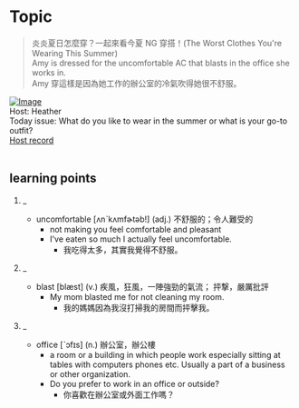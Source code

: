 # Topic

> 炎炎夏日怎麼穿？一起來看今夏 NG 穿搭！(The Worst Clothes You're Wearing This Summer) <br>
> Amy is dressed for the uncomfortable AC that blasts in the office she works in. <br>
> Amy 穿這樣是因為她工作的辦公室的冷氣吹得她很不舒服。 <br>

[![Image](https://cdn.voicetube.com/assets/thumbnails/rsSscafNm8A.jpg)](https://www.youtube.com/embed/rsSscafNm8A?rel=0&showinfo=0&cc_load_policy=0&controls=1&autoplay=1&iv_load_policy=3&playsinline=1&wmode=transparent&start=126&end=131&enablejsapi=1&origin=https://tw.voicetube.com&widgetid=1)<br>
Host: Heather
<br>Today issue: What do you like to wear in the summer or what is your go-to outfit?
<br>
[Host record](https://cdn.voicetube.com/tmp/everyday_records/heather_vt_39303/3331.mp3)
<br><br>
## learning points
1. _
	* uncomfortable [ʌnˋkʌmfɚtəb!] (adj.) 不舒服的；令人難受的
		- not making you feel comfortable and pleasant
		- I've eaten so much I actually feel uncomfortable.
			+ 我吃得太多，其實我覺得不舒服。

2. _
	* blast [blæst] (v.) 疾風，狂風，一陣強勁的氣流； 抨撃，嚴厲批評
		- My mom blasted me for not cleaning my room.
			+ 我的媽媽因為我沒打掃我的房間而抨擊我。

3. _
	* office [ˋɔfɪs] (n.) 辦公室，辦公樓
		- a room or a building in which people work especially sitting at tables with computers phones etc. Usually a part of a business or other organization.
		- Do you prefer to work in an office or outside?
			+ 你喜歡在辦公室或外面工作嗎？

